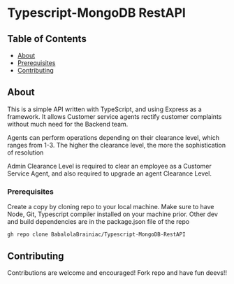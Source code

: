 # Typescript-MongoDB RestAPI

## Table of Contents
+ [About](#about)
+ [Prerequisites](#Prerequisites)
+ [Contributing](#contributing)

## About <a name = "about"></a>
This is a simple API written with TypeScript, and using Express as a framework. It allows Customer service agents rectify customer complaints without much need for the Backend team.

Agents can perform operations depending on their clearance level, which ranges from 1-3.
The higher the clearance level, the more the sophistication of resolution

Admin Clearance Level is required to clear an employee as a Customer Service Agent, and also required to upgrade an agent Clearance Level.

### Prerequisites

Create a copy by cloning repo to your local machine. Make sure to have Node, Git, Typescript compiler installed on your machine prior.
Other dev and build dependencies are in the package.json file of the repo

```
gh repo clone BabalolaBrainiac/Typescript-MongoDB-RestAPI
```

## Contributing <a name = "contributing"></a>

Contributions are welcome and encouraged! Fork repo and have fun deevs!!
